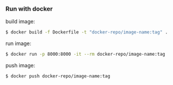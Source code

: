 ### Run with docker

build image:
```bash
$ docker build -f Dockerfile -t "docker-repo/image-name:tag" .
```

run image:
```bash
$ docker run -p 8000:8000 -it --rm docker-repo/image-name:tag
```

push image:
```bash
$ docker push docker-repo/image-name:tag
```